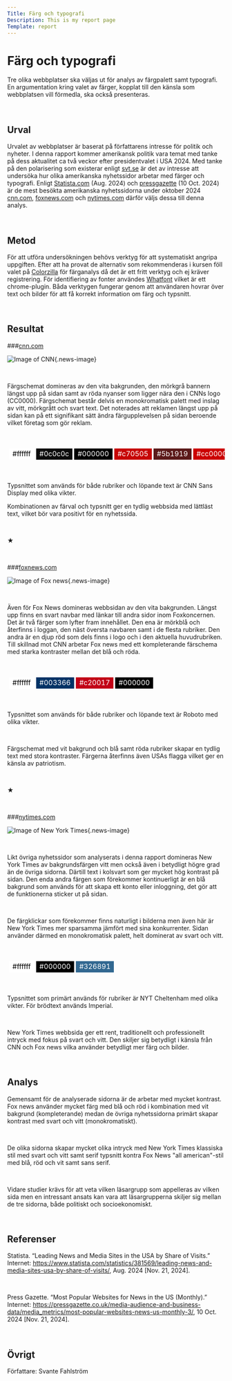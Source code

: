 ```yaml
---
Title: Färg och typografi
Description: This is my report page
Template: report
---
```


Färg och typografi
=======================

Tre olika webbplatser ska väljas ut för analys av färgpalett samt typografi. En argumentation kring valet av färger, kopplat till den känsla som webbplatsen vill förmedla, ska också presenteras.

<br>

Urval
-----------------------

Urvalet av webbplatser är baserat på författarens intresse för politik och nyheter. I denna rapport kommer amerikansk politik vara temat med tanke på dess aktualitet ca två veckor efter presidentvalet i USA 2024. Med tanke på den polarisering som existerar enligt [svt.se](https://www.svt.se/nyheter/utrikes/oron-infor-valet-gar-usa-mot-ett-nytt-inbordeskrig) är det av intresse att undersöka hur olika amerikanska nyhetssidor arbetar med färger och typografi. Enligt [Statista.com](https://www.statista.com/statistics/381569/leading-news-and-media-sites-usa-by-share-of-visits/) (Aug. 2024) och [pressgazette](https://pressgazette.co.uk/media-audience-and-business-data/media_metrics/most-popular-websites-news-us-monthly-3/) (10 Oct. 2024) är de mest besökta amerikanska nyhetssidorna under oktober 2024 [cnn.com](https://edition.cnn.com/), [foxnews.com](https://www.foxnews.com/) och [nytimes.com](https://www.nytimes.com/) därför väljs dessa till denna analys. 

<br>


Metod
-----------------------

För att utföra undersökningen behövs verktyg för att systematiskt angripa uppgiften. Efter att ha provat de alternativ som rekommenderas i kursen föll valet på [Colorzilla](https://www.colorzilla.com/) för färganalys då det är ett fritt verktyg och ej kräver registrering. För identifiering av fonter användes [Whatfont](https://chromewebstore.google.com/detail/whatfont/jabopobgcpjmedljpbcaablpmlmfcogm) vilket är ett chrome-plugin. Båda verktygen fungerar genom att användaren hovrar över text och bilder för att få korrekt information om färg och typsnitt.


<br>

Resultat
-----------------------

###[cnn.com](https://edition.cnn.com/)

![Image of CNN](../image/cnn.png){.news-image}

<br>

Färgschemat domineras av den vita bakgrunden, den mörkgrå bannern längst upp på sidan samt av röda nyanser som ligger nära den i CNNs logo (CC0000). Färgschemat består delvis en monokromatisk palett med inslag av vitt, mörkgrått och svart text. Det noterades att reklamen längst upp på sidan kan på ett signifikant sätt ändra färgupplevelsen på sidan beroende vilket företag som gör reklam.

<br>

<table class="report-table" style="border-spacing: 4px; border-collapse: separate">
<tr>
<td style="background-color: #ffffff; color: #000000;">#ffffff</td> 
<td style="background-color: #0C0C0C; color: #ffffff;">#0c0c0c</td> 
<td style="background-color: #000000; color: #ffffff;">#000000</td>
<td style="background-color: #C70505; color: #ffffff;">#c70505</td>
<td style="background-color: #5B1919; color: #ffffff;">#5b1919</td>
<td style="background-color: #CC0000; color: #ffffff;">#cc0000</td>
</tr>
</table>

<br>

Typsnittet som används för både rubriker och löpande text är CNN Sans Display med olika vikter.

Kombinationen av färval och typsnitt ger en tydlig webbsida med lättläst text, vilket bör vara positivt för en nyhetssida. 

<br>

★ 

<br>

###[foxnews.com](https://www.foxnews.com/)

![Image of Fox news](../image/foxnews.png){.news-image}

<br>

Även för Fox News domineras webbsidan av den vita bakgrunden. Längst upp finns en svart navbar med länkar till andra sidor inom Foxkoncernen. Det är två färger som lyfter fram innehållet. Den ena är mörkblå och återfinns i loggan, den näst översta navbaren samt i de flesta rubriker. Den andra är en djup röd som dels finns i logo och i den aktuella huvudrubriken. Till skillnad mot CNN arbetar Fox news med ett kompleterande färschema med starka kontraster mellan det blå och röda.

<br>

<table class="report-table" style="border-spacing: 4px; border-collapse: separate">
<tr>
<td style="background-color: #ffffff; color: #000000;">#ffffff</td> 
<td style="background-color: #003366; color: #ffffff;">#003366</td> 
<td style="background-color: #C20017; color: #ffffff;">#c20017</td>
<td style="background-color: #000000; color: #ffffff;">#000000</td>
</tr>
</table>

<br>

Typsnittet som används för både rubriker och löpande text är Roboto med olika vikter.


<br>

Färgschemat med vit bakgrund och blå samt röda rubriker skapar en tydlig text med stora kontraster. Färgerna återfinns även USAs flagga vilket ger en känsla av patriotism. 

<br>

★ 

<br>

###[nytimes.com](https://www.nytimes.com/)

![Image of New York Times](../image/newyorktimes.png){.news-image}

<br>

Likt övriga nyhetssidor som analyserats i denna rapport domineras New York Times av bakgrundsfärgen vitt men också även i  betydligt högre grad än de övriga sidorna. Därtill text i kolsvart som ger mycket hög kontrast på sidan. Den enda andra färgen som förekommer kontinuerligt är en blå bakgrund som används för att skapa ett konto eller inloggning, det gör att de funktionerna sticker ut på sidan. 

<br>

De färgklickar som förekommer finns naturligt i bilderna men även här är New York Times mer sparsamma jämfört med sina konkurrenter. Sidan använder därmed en monokromatisk palett, helt dominerat av svart och vitt.

<br>

<table class="report-table" style="border-spacing: 4px; border-collapse: separate">
<tr>
<td style="background-color: #ffffff; color: #000000;">#ffffff</td> 
<td style="background-color: #000000; color: #ffffff;">#000000</td> 
<td style="background-color: #326891; color: #ffffff;">#326891</td>
</tr>
</table>

<br>

Typsnittet som primärt används för rubriker är NYT Cheltenham med olika vikter. För brödtext används Imperial.

<br>

New York Times webbsida ger ett rent, traditionellt och professionellt intryck med fokus på svart och vitt. Den skiljer sig betydligt i känsla från CNN och Fox news vilka använder betydligt mer färg och bilder.

<br>

Analys
-----------------------

Gemensamt för de analyserade sidorna är de arbetar med mycket kontrast. Fox news använder mycket färg med blå och röd i kombination med vit bakgrund (kompleterande) medan de övriga nyhetssidorna primärt skapar kontrast med svart och vitt (monokromatiskt).

<br>

De olika sidorna skapar mycket olika intryck med New York Times klassiska stil med svart och vitt samt serif typsnitt kontra Fox News "all american"-stil med blå, röd och vit samt sans serif. 

<br>

Vidare studier krävs för att veta vilken läsargrupp som appelleras av vilken sida men en intressant ansats kan vara att läsargrupperna skiljer sig mellan de tre sidorna, både politiskt och socioekonomiskt. 

<br>

Referenser
-----------------------

Statista. “Leading News and Media Sites in the USA by Share of Visits.” Internet: https://www.statista.com/statistics/381569/leading-news-and-media-sites-usa-by-share-of-visits/, Aug. 2024 [Nov. 21, 2024].

<br>

Press Gazette. “Most Popular Websites for News in the US (Monthly).” Internet: https://pressgazette.co.uk/media-audience-and-business-data/media_metrics/most-popular-websites-news-us-monthly-3/, 10 Oct. 2024 [Nov. 21, 2024].

<br>

Övrigt
-----------------------

Författare: Svante Fahlström



